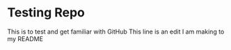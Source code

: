 # Testing Repo

This is to test and get familiar with GitHub
This line is an edit I am making to my README
